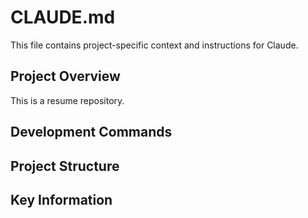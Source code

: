 # CLAUDE.md

This file contains project-specific context and instructions for Claude.

## Project Overview
This is a resume repository.

## Development Commands
<!-- Add commonly used commands here -->

## Project Structure
<!-- Add important directories and files here -->

## Key Information
<!-- Add any project-specific context that Claude should know -->